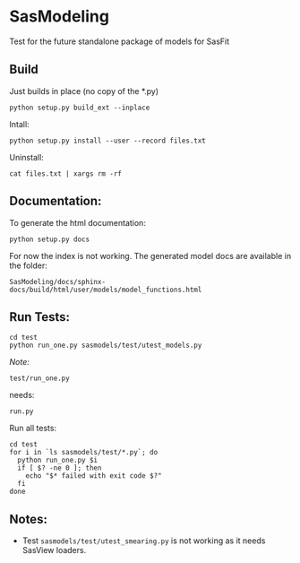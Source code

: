 SasModeling
===========

Test for the future standalone package of models for SasFit

Build
-----
Just builds in place (no copy of the *.py)

```
python setup.py build_ext --inplace
```

Intall:

```
python setup.py install --user --record files.txt
```

Uninstall:

```
cat files.txt | xargs rm -rf
```

Documentation:
--------------
To generate the html documentation:

```
python setup.py docs
```

For now the index is not working. The generated model docs are available in the folder:

```
SasModeling/docs/sphinx-docs/build/html/user/models/model_functions.html
```

Run Tests:
----------

```
cd test
python run_one.py sasmodels/test/utest_models.py
```

*Note:*

```
test/run_one.py
```

needs:

```
run.py
```

Run all tests:

```
cd test
for i in `ls sasmodels/test/*.py`; do
  python run_one.py $i
  if [ $? -ne 0 ]; then
    echo "$* failed with exit code $?"
  fi
done
```


Notes:
------
- Test ```sasmodels/test/utest_smearing.py``` is not working as it needs SasView loaders.
